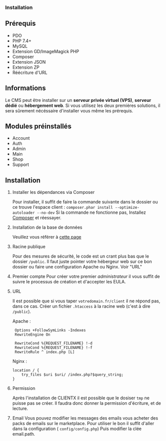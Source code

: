 ### Installation

## Prérequis

- PDO
- PHP 7.4+
- MySQL
- Extension GD/ImageMagick PHP
- Composer
- Extension JSON
- Extension ZP
- Réécriture d'URL

## Informations

Le CMS peut être installer sur un **serveur privée virtuel (VPS)**, **serveur dédié** ou **hébergement web**. Si vous utilisez les deux premières solutions, il sera sûrement nécéssaire d'installer vous même les prérequis.

## Modules préinstallés
- Account
- Auth
- Admin
- Main
- Shop
- Support


## Installation

1) Installer les dépendances via Composer

   Pour installer, il suffit de faire la commande suivante dans le dossier ou ce trouve l'espace client : 
    ```composer.phar install --optimize-autoloader --no-dev```
    Si la commande ne fonctionne pas,  Installez [Composer](https://getComposer.org) et réessayer.

2) Installation de la base de données

    Veuillez vous référer à [cette page](/docs/database)

3) Racine publique

   Pour des mesures de sécurité, le code est un crant plus bas que le dossier ```/public```. Il faut juste pointer votre hébergeur web sur ce bon dossier ou faire une configuration Apache ou Nginx. Voir "URL"

4) Premier compte
   Pour créer votre premier *administrateur* il vous suffit de suivre le processus de création et d'accepter les EULA.

5) URL

   Il est possible que si vous taper ```votredomain.fr/client``` il ne répond pas, dans ce cas. Créer un fichier ```.htaccess``` à la racine web (c'est à dire ```/public```).

   Apache :
   ```
    Options +FollowSymLinks -Indexes
    RewriteEngine On

    RewriteCond %{REQUEST_FILENAME} !-d
    RewriteCond %{REQUEST_FILENAME} !-f
    RewriteRule ^ index.php [L]
    ```
    Nginx :
    ```
    location / {
        try_files $uri $uri/ /index.php?$query_string;
    }
    ```
6) Permission

   Après l'installation de CLIENTX il est possible que le dosiser `tmp` ne puisse pas se créer. Il faudra donc donner la permission d'écriture, et de lecture.

7) Email
   Vous pouvez modifier les messages des emails vous acheter des packs de emails sur le marketplace. Pour utiliser le bon il suffit d'aller dans la configuration ( ```config/config.php```) Puis modifier la clée email.path.
